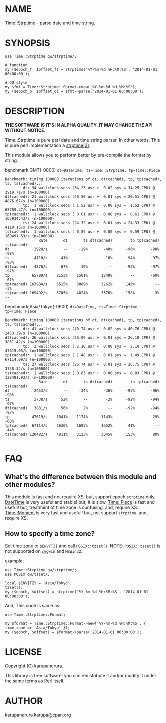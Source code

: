 # NAME

Time::Strptime - parse date and time string.

# SYNOPSIS

    use Time::Strptime qw/strptime/;

    # function
    my ($epoch_f, $offset_f) = strptime('%Y-%m-%d %H:%M:%S', '2014-01-01 00:00:00');

    # OO style
    my $fmt = Time::Strptime::Format->new('%Y-%m-%d %H:%M:%S');
    my ($epoch_o, $offset_o) = $fmt->parse('2014-01-01 00:00:00');

# DESCRIPTION

**THE SOFTWARE IS IT'S IN ALPHA QUALITY. IT MAY CHANGE THE API WITHOUT NOTICE.**

Time::Strptime is pure perl date and time string parser.
In other words, This is pure perl implementation a [strptime(3)](http://man.he.net/man3/strptime).

This module allows you to perform better by pre-compile the format by string.

benchmark:GMT(-0000) `dt=DateTime, ts=Time::Strptime, tp=Time::Piece`

    Benchmark: timing 100000 iterations of dt, dt(cached), tp, tp(cached), ts, ts(cached)...
            dt: 34 wallclock secs (34.23 usr +  0.02 sys = 34.25 CPU) @ 2919.71/s (n=100000)
    dt(cached): 21 wallclock secs (20.50 usr +  0.01 sys = 20.51 CPU) @ 4875.67/s (n=100000)
            tp:  1 wallclock secs ( 1.52 usr +  0.00 sys =  1.52 CPU) @ 65789.47/s (n=100000)
    tp(cached):  1 wallclock secs ( 0.61 usr +  0.00 sys =  0.61 CPU) @ 163934.43/s (n=100000)
            ts: 24 wallclock secs (24.32 usr +  0.01 sys = 24.33 CPU) @ 4110.15/s (n=100000)
    ts(cached):  1 wallclock secs ( 0.59 usr +  0.00 sys =  0.59 CPU) @ 169491.53/s (n=100000)
                   Rate       dt       ts dt(cached)        tp tp(cached) ts(cached)
    dt           2920/s       --     -29%       -40%      -96%       -98%       -98%
    ts           4110/s      41%       --       -16%      -94%       -97%       -98%
    dt(cached)   4876/s      67%      19%         --      -93%       -97%       -97%
    tp          65789/s    2153%    1501%      1249%        --       -60%       -61%
    tp(cached) 163934/s    5515%    3889%      3262%      149%         --        -3%
    ts(cached) 169492/s    5705%    4024%      3376%      158%         3%         --

benchmark:Asia/Tokyo(-0900) `dt=DateTime, ts=Time::Strptime, tp=Time::Piece`

    Benchmark: timing 100000 iterations of dt, dt(cached), tp, tp(cached), ts, ts(cached)...
            dt: 41 wallclock secs (40.74 usr +  0.02 sys = 40.76 CPU) @ 2453.39/s (n=100000)
    dt(cached): 26 wallclock secs (26.09 usr +  0.01 sys = 26.10 CPU) @ 3831.42/s (n=100000)
            tp:  2 wallclock secs ( 2.10 usr +  0.00 sys =  2.10 CPU) @ 47619.05/s (n=100000)
    tp(cached):  1 wallclock secs ( 1.48 usr +  0.01 sys =  1.49 CPU) @ 67114.09/s (n=100000)
            ts: 27 wallclock secs (26.74 usr +  0.01 sys = 26.75 CPU) @ 3738.32/s (n=100000)
    ts(cached):  1 wallclock secs ( 0.83 usr +  0.00 sys =  0.83 CPU) @ 120481.93/s (n=100000)
                   Rate       dt       ts dt(cached)        tp tp(cached) ts(cached)
    dt           2453/s       --     -34%       -36%      -95%       -96%       -98%
    ts           3738/s      52%       --        -2%      -92%       -94%       -97%
    dt(cached)   3831/s      56%       2%         --      -92%       -94%       -97%
    tp          47619/s    1841%    1174%      1143%        --       -29%       -60%
    tp(cached)  67114/s    2636%    1695%      1652%       41%         --       -44%
    ts(cached) 120482/s    4811%    3123%      3045%      153%        80%         --

# FAQ

## What's the difference between this module and other modules?

This module is fast and not require XS. but, support epoch `strptime` only.
[DateTime](https://metacpan.org/pod/DateTime) is very useful and stable! but, It is slow.
[Time::Piece](https://metacpan.org/pod/Time::Piece) is fast and useful! but, treatment of time zone is confusing. and, require XS.
[Time::Moment](https://metacpan.org/pod/Time::Moment) is very fast and useful! but, not support `strptime`. and, require XS.

## How to specify a time zone?

Set time zone to `$ENV{TZ}` and call `POSIX::tzset()`.
NOTE: `POSIX::tzset()` is not supported on `cygwin` and `MSWin32`.

example:

    use Time::Strptime qw/strptime/;
    use POSIX qw/tzset/;

    local $ENV{TZ} = 'Asia/Tokyo';
    tzset();
    my ($epoch, $offset) = strptime('%Y-%m-%d %H:%M:%S', '2014-01-01 00:00:00');

And, This code is same as:

    use Time::Strptime::Format;

    my $format = Time::Strptime::Format->new('%Y-%m-%d %H:%M:%S', { time_zone => 'Asia/Tokyo' });
    my ($epoch, $offset) = $format->parse('2014-01-01 00:00:00');

# LICENSE

Copyright (C) karupanerura.

This library is free software; you can redistribute it and/or modify
it under the same terms as Perl itself.

# AUTHOR

karupanerura <karupa@cpan.org>
